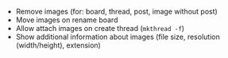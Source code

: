 - Remove images (for: board, thread, post, image without post)
- Move images on rename board
- Allow attach images on create thread (`mkthread -f`)
- Show additional information about images (file size, resolution (width/height), extension)